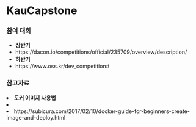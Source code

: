 # KauCapstone

### 참여 대회 
<ul> 
  <li> <strong> 상반기 </strong>
  <li> https://dacon.io/competitions/official/235709/overview/description/ </li>
  <li> <strong> 하반기 </strong></li>
    <li> https://www.oss.kr/dev_competition# </li>
</ul>


### 참고자료 ###
  <li> <strong>도커 이미지 사용법   </strong><li>
  <li> https://subicura.com/2017/02/10/docker-guide-for-beginners-create-image-and-deploy.html </li>
